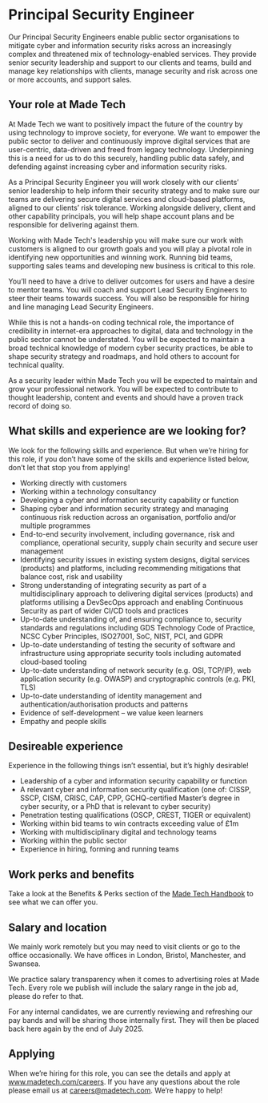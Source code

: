 # Principal Security Engineer

Our Principal Security Engineers enable public sector organisations to mitigate cyber and information security risks across an increasingly complex and threatened mix of technology-enabled services. They provide senior security leadership and support to our clients and teams, build and manage key relationships with clients, manage security and risk across one or more accounts, and support sales.

## Your role at Made Tech

At Made Tech we want to positively impact the future of the country by using technology to improve society, for everyone. We want to empower the public sector to deliver and continuously improve digital services that are user-centric, data-driven and freed from legacy technology. Underpinning this is a need for us to do this securely, handling public data safely, and defending against increasing cyber and information security risks.

As a Principal Security Engineer you will work closely with our clients’ senior leadership to help inform their security strategy and to make sure our teams are delivering secure digital services and cloud-based platforms, aligned to our clients’ risk tolerance. Working alongside delivery, client and other capability principals, you will help shape account plans and be responsible for delivering against them.

Working with Made Tech's leadership you will make sure our work with customers is aligned to our growth goals and you will play a pivotal role in identifying new opportunities and winning work. Running bid teams, supporting sales teams and developing new business is critical to this role.

You’ll need to have a drive to deliver outcomes for users and have a desire to mentor teams. You will coach and support Lead Security Engineers to steer their teams towards success. You will also be responsible for hiring and line managing Lead Security Engineers.

While this is not a hands-on coding technical role, the importance of credibility in internet-era approaches to digital, data and technology in the public sector cannot be understated. You will be expected to maintain a broad technical knowledge of modern cyber security practices, be able to shape security strategy and roadmaps, and hold others to account for technical quality.

As a security leader within Made Tech you will be expected to maintain and grow your professional network. You will be expected to contribute to thought leadership, content and events and should have a proven track record of doing so.

## What skills and experience are we looking for?

We look for the following skills and experience. But when we’re hiring for this role, if you don’t have some of the skills and experience listed below, don’t let that stop you from applying! 

* Working directly with customers
* Working within a technology consultancy
* Developing a cyber and information security capability or function
* Shaping cyber and information security strategy and managing continuous risk reduction across an organisation, portfolio and/or multiple programmes
* End-to-end security involvement, including governance, risk and compliance, operational security, supply chain security and secure user management
* Identifying security issues in existing system designs, digital services (products) and platforms, including recommending mitigations that balance cost, risk and usability
* Strong understanding of integrating security as part of a multidisciplinary approach to delivering digital services (products) and platforms utilising a DevSecOps approach and enabling Continuous Security as part of wider CI/CD tools and practices
* Up-to-date understanding of, and ensuring compliance to, security standards and regulations including GDS Technology Code of Practice, NCSC Cyber Principles, ISO27001, SoC, NIST, PCI, and GDPR
* Up-to-date understanding of testing the security of software and infrastructure using appropriate security tools including automated cloud-based tooling
* Up-to-date understanding of network security (e.g. OSI, TCP/IP), web application security (e.g. OWASP) and cryptographic controls (e.g. PKI, TLS)
* Up-to-date understanding of identity management and authentication/authorisation products and patterns
* Evidence of self-development – we value keen learners
* Empathy and people skills


## Desireable experience

Experience in the following things isn’t essential, but it’s highly desirable!

- Leadership of a cyber and information security capability or function
- A relevant cyber and information security qualification (one of: CISSP, SSCP, CISM, CRISC, CAP, CPP, GCHQ-certified Master’s degree in cyber security, or a PhD that is relevant to cyber security)
- Penetration testing qualifications (OSCP, CREST, TIGER or equivalent)
- Working within bid teams to win contracts exceeding value of £1m
- Working with multidisciplinary digital and technology teams
- Working within the public sector
- Experience in hiring, forming and running teams

## Work perks and benefits

Take a look at the Benefits & Perks section of the [Made Tech Handbook](https://github.com/madetech/handbook) to see what we can offer you.

## Salary and location

We mainly work remotely but you may need to visit clients or go to the office occasionally. We have offices in London, Bristol, Manchester, and Swansea. 

We practice salary transparency when it comes to advertising roles at Made Tech. Every role we publish will include the salary range in the job ad, please do refer to that.

For any internal candidates, we are currently reviewing and refreshing our pay bands and will be sharing those internally first. They will then be placed back here again by the end of July 2025.

## Applying

When we’re hiring for this role, you can see the details and apply at www.madetech.com/careers. If you have any questions about the role please email us at careers@madetech.com. We’re happy to help!

